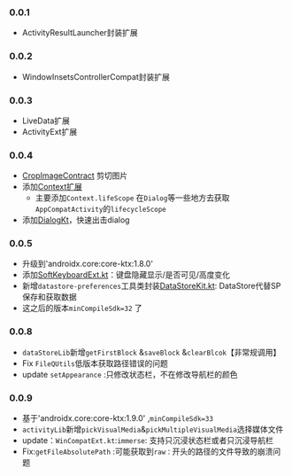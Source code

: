 ### 0.0.1

+ ActivityResultLauncher封装扩展

### 0.0.2

+ WindowInsetsControllerCompat封装扩展

### 0.0.3

+ LiveData扩展
+ ActivityExt扩展

### 0.0.4

+ [CropImageContract](activityLib/src/main/java/me/shetj/activity/CropImageContract.kt) 剪切图片
+ 添加[Context扩展](activityLib/src/main/java/me/shetj/activity/ContextExt.kt)
    + 主要添加`Context.lifeScope` 在`Dialog`等一些地方去获取`AppCompatActivity`的`lifecycleScope`
+ 添加[DialogKt](activityLib/src/main/java/me/shetj/activity/DialogExt.kt)，快速出击dialog

### 0.0.5

+ 升级到'androidx.core:core-ktx:1.8.0'
+ 添加[SoftKeyboardExt.kt](activityLib/src/main/java/me/shetj/activity/SoftKeyboardExt.kt)：键盘隐藏显示/是否可见/高度变化
+ 新增`datastore-preferences`工具类封装[DataStoreKit.kt](dataStoreLib/src/main/java/me/shetj/datastore/DataStoreKit.kt):
  DataStore代替SP保存和获取数据
+ 这之后的版本`minCompileSdk=32` 了

### 0.0.8

+ `dataStoreLib`新增`getFirstBlock` &`saveBlock` &`clearBlcok`【非常规调用】
+ Fix `FileQUtils`低版本获取路径错误的问题
+ update `setAppearance` :只修改状态栏，不在修改导航栏的颜色

### 0.0.9
+ 基于'androidx.core:core-ktx:1.9.0' ,`minCompileSdk=33`
+ `activityLib`新增`pickVisualMedia`&`pickMultipleVisualMedia`选择媒体文件
+ update：`WinCompatExt.kt`:`immerse`: 支持只沉浸状态栏或者只沉浸导航栏
+ Fix:`getFileAbsolutePath` :可能获取到`raw：`开头的路径的文件导致的崩溃问题